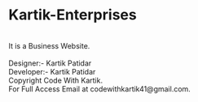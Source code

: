 # Kartik-Enterprises 
<br>
It is a Business Website.
<br>
<br>
Designer:- Kartik Patidar            
<br>
Developer:- Kartik Patidar
<br>  
Copyright Code With Kartik.     
<br>
For Full Access Email at codewithkartik41@gmail.com.
<br>
